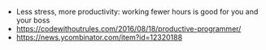 -	Less stress, more productivity: working fewer hours is good for you and your boss
  - https://codewithoutrules.com/2016/08/18/productive-programmer/
  - https://news.ycombinator.com/item?id=12320188
